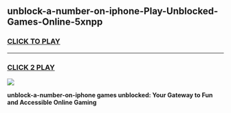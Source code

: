 
## unblock-a-number-on-iphone-Play-Unblocked-Games-Online-5xnpp
<h3>
<a href="https://premium76.site?title=unblock-a-number-on-iphone&ref=25A">CLICK TO PLAY</a></h3>
<hr>

<h3>
<a href="https://premium76.site?title=unblock-a-number-on-iphone&ref=25A">CLICK 2 PLAY</a>
  
</h3>

<a href="https://premium76.site?title=unblock-a-number-on-iphone&ref=25A"><img src="https://clearcache.store/games.png"></a>


**unblock-a-number-on-iphone games unblocked: Your Gateway to Fun and Accessible Online Gaming**

